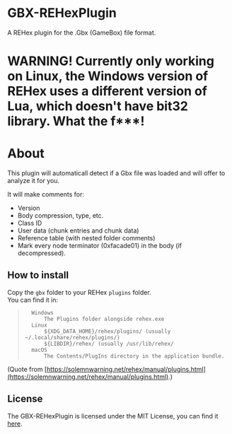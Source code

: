 # GBX-REHexPlugin
A REHex plugin for the .Gbx (GameBox) file format.  

# WARNING! Currently only working on Linux, the Windows version of REHex uses a different version of Lua, which doesn't have bit32 library. What the f***!
  
# About
This plugin will automaticall detect if a Gbx file was loaded and will offer to analyze it for you.  
  
It will make comments for:
- Version
- Body compression, type, etc.
- Class ID
- User data (chunk entries and chunk data)
- Reference table (with nested folder comments)
- Mark every node terminator (0xfacade01) in the body (if decompressed).
  
## How to install
Copy the `gbx` folder to your REHex `plugins` folder.  
You can find it in:
> ``` 
>   Windows
>       The Plugins folder alongside rehex.exe
>   Linux
>       ${XDG_DATA_HOME}/rehex/plugins/ (usually ~/.local/share/rehex/plugins/)
>       ${LIBDIR}/rehex/ (usually /usr/lib/rehex/
>   macOS
>       The Contents/PlugIns directory in the application bundle.
>```
(Quote from [https://solemnwarning.net/rehex/manual/plugins.html](https://solemnwarning.net/rehex/manual/plugins.html).)

## License
The GBX-REHexPlugin is licensed under the MIT License, you can find it [here](https://github.com/GreffMASTER/GBX-REHexPlugin/blob/main/LICENSE).
